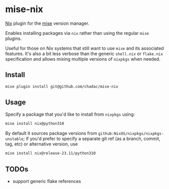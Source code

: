 # mise-nix

[Nix](https://nixos.org) plugin for the [mise](https://mise.jdx.dev/) version manager.

Enables installing packages via `nix` rather than using the regular
`mise` plugins.

Useful for those on Nix systems that still want to use `mise` and its
associated features. It's also a bit less verbose than the generic
`shell.nix` or `flake.nix` specification and allows mixing multiple
versions of `nixpkgs` when needed.

## Install

```bash
mise plugin install git@github.com/chadac/mise-nix
```

## Usage

Specify a package that you'd like to install from `nixpkgs` using:

```bash
mise install nix@python310
```

By default it sources package versions from
`github:NixOS/nixpkgs/nixpkgs-unstable`; if you'd prefer to specify a
separate git ref (as a branch, commit, tag, etc) or alternative
version, use

```bash
mise install nix@release-23.11/python310
```

## TODOs

* support generic flake references
